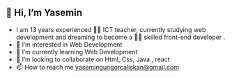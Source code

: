 ##  👋 Hi, I’m Yasemin
- I am 13 years experienced :teacher: ICT teacher, currently studying  web development and dreaming to become a  :woman_technologist: skilled front-end developer .
- 👀 I’m interested in Web Development
- 🌱 I’m currently learning Web Development
- 💞️ I’m looking to collaborate on Html, Css, Java , react
- 📫 How to reach me yasemingungorcaliskan@gmail.com

<!---
ysmnclsknnl/ysmnclsknnl is a ✨ special ✨ repository because its `README.md` (this file) appears on your GitHub profile.
You can click the Preview link to take a look at your changes.
--->
